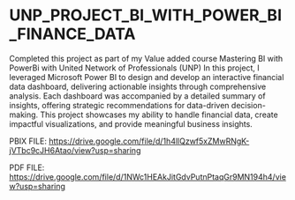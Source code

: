 # UNP_PROJECT_BI_WITH_POWER_BI_FINANCE_DATA

Completed this project as part of my Value added course Mastering BI with PowerBi with United Network of Professionals (UNP)
In this project, I leveraged Microsoft Power BI to design and develop an interactive financial data dashboard, delivering actionable insights through comprehensive analysis. Each dashboard was accompanied by a detailed summary of insights, offering strategic recommendations for data-driven decision-making. This project showcases my ability to handle financial data, create impactful visualizations, and provide meaningful business insights.

PBIX FILE: https://drive.google.com/file/d/1h4llQzwf5xZMwRNgK-jVTbc9cJH6Atao/view?usp=sharing

PDF FILE: https://drive.google.com/file/d/1NWc1HEAkJitGdvPutnPtaqGr9MN194h4/view?usp=sharing
